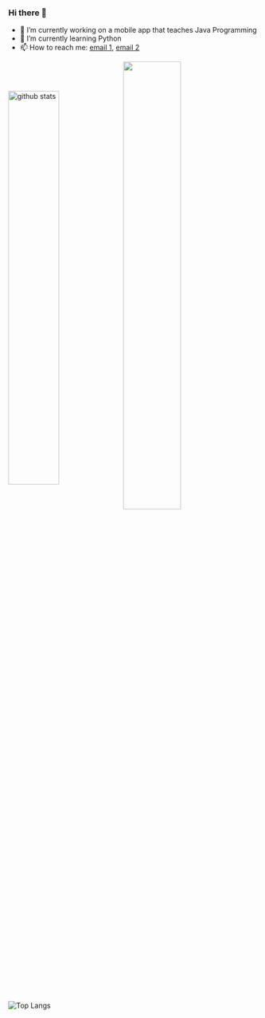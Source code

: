 ### Hi there 👋

<!--
**Sohmteee/Sohmteee** is a ✨ _special_ ✨ repository because its `README.md` (this file) appears on your GitHub profile.

Here are some ideas to get you started:

- 🔭 I’m currently working on ...
- 🌱 I’m currently learning ...
- 👯 I’m looking to collaborate on ...
- 🤔 I’m looking for help with ...
- 💬 Ask me about ...
- 📫 How to reach me: ...
- 😄 Pronouns: ...
- ⚡ Fun fact: ...
-->

- 🔭 I’m currently working on a mobile app that teaches Java Programming
- 🌱 I’m currently learning Python
- 📫 How to reach me: [email 1](ukaegbesomtochukwu@gmail.com), [email 2](sohmteecodes@gmail.com)


<img src="https://github-readme-stats.vercel.app/api?username=sohmteee&show_icons=true&theme=gotham" alt="github stats" width="45%" align="center"/>

<img src="https://github-readme-streak-stats.herokuapp.com/?user=sohmteee&theme=dark" width="48%"  align="center" >

 ![Top Langs](https://github-readme-stats.vercel.app/api/top-langs/?username=sohmteee&layout=compact)

